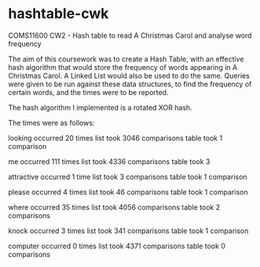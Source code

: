 hashtable-cwk
=============

COMS11600 CW2 - Hash table to read A Christmas Carol and analyse word frequency

The aim of this coursework was to create a Hash Table, with an effective hash algorithm that would store the frequency of words appearing in A Christmas Carol. A Linked List would also be used to do the same. Queries were given to be run against these data structures, to find the frequency of certain words, and the times were to be reported.

The hash algorithm I implemented is a rotated XOR hash.

The times were as follows:

looking
  occurred 20 times
	list took 3046 comparisons
	table took 1 comparison

me
	occurred 111 times
	list took 4336 comparisons
	table took 3

attractive
	occurred 1 time
	list took 3 comparisons
	table took 1 comparison

please
	occurred 4 times
	list took 46 comparisons
	table took 1 comparison

where
	occurred 35 times
	list took 4056 comparisons
	table took 2 comparisons
	
knock
	occurred 3 times
	list took 341 comparisons
	table took 1 comparison

computer
	occurred 0 times
	list took 4371 comparisons
	table took 0 comparisons
